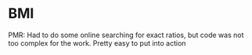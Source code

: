# BMI

PMR: Had to do some online searching for exact ratios, but code was not too complex for the work. Pretty easy to put into action
